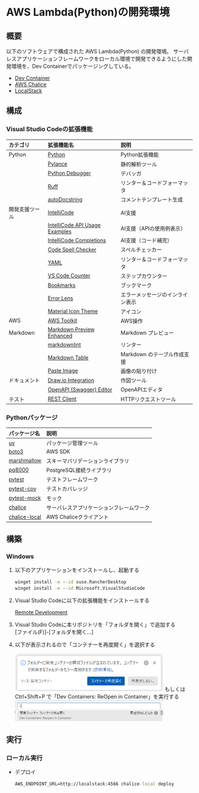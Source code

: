 # AWS Lambda(Python)の開発環境

## 概要

以下のソフトウェアで構成された AWS Lambda(Python) の開発環境。
サーバレスアプリケーションフレームワークをローカル環境で開発できるようにした開発環境を、Dev Containerでパッケージングしている。

- [Dev Container](https://code.visualstudio.com/docs/devcontainers/containers)
- [AWS Chalice](https://aws.github.io/chalice/)
- [LocalStack](https://docs.localstack.cloud/overview/)

## 構成

### Visual Studio Codeの拡張機能

|カテゴリ|拡張機能名|説明|
|:----|:----|:----|
|Python|[Python](https://marketplace.visualstudio.com/items?itemName=ms-python.python)|Python拡張機能|
| |[Pylance](https://marketplace.visualstudio.com/items?itemName=ms-python.vscode-pylance)|静的解析ツール|
| |[Python Debugger](https://marketplace.visualstudio.com/items?itemName=ms-python.debugpy)|デバッガ|
| |[Ruff](https://marketplace.visualstudio.com/items?itemName=charliermarsh.ruff)|リンター＆コードフォーマッタ|
| |[autoDocstring](https://marketplace.visualstudio.com/items?itemName=njpwerner.autodocstring)|コメントテンプレート生成|
|開発支援ツール|[IntelliCode](https://marketplace.visualstudio.com/items?itemName=VisualStudioExptTeam.vscodeintellicode)|AI支援|
| |[IntelliCode API Usage Examples](https://marketplace.visualstudio.com/items?itemName=VisualStudioExptTeam.intellicode-api-usage-examples)|AI支援（APIの使用例表示）|
| |[IntelliCode Completions](https://marketplace.visualstudio.com/items?itemName=VisualStudioExptTeam.vscodeintellicode-completions)|AI支援（コード補完）|
| |[Code Spell Checker](https://marketplace.visualstudio.com/items?itemName=streetsidesoftware.code-spell-checker)|スペルチェッカー|
| |[YAML](https://marketplace.visualstudio.com/items?itemName=redhat.vscode-yaml)|リンター＆コードフォーマッタ|
| |[VS Code Counter](https://marketplace.visualstudio.com/items?itemName=uctakeoff.vscode-counter)|ステップカウンター|
| |[Bookmarks](https://marketplace.visualstudio.com/items?itemName=alefragnani.Bookmarks)|ブックマーク|
| |[Error Lens](https://marketplace.visualstudio.com/items?itemName=usernamehw.errorlens)|エラーメッセージのインライン表示|
| |[Material Icon Theme](https://marketplace.visualstudio.com/items?itemName=PKief.material-icon-theme)|アイコン|
|AWS|[AWS Toolkit](https://marketplace.visualstudio.com/items?itemName=AmazonWebServices.aws-toolkit-vscode)|AWS操作|
|Markdown|[Markdown Preview Enhanced](https://marketplace.visualstudio.com/items?itemName=shd101wyy.markdown-preview-enhanced)|Markdown プレビュー|
| |[markdownlint](https://marketplace.visualstudio.com/items?itemName=DavidAnson.vscode-markdownlint)|リンター|
| |[Markdown Table](https://marketplace.visualstudio.com/items?itemName=TakumiI.markdowntable)|Markdown のテーブル作成支援|
| |[Paste Image](https://marketplace.visualstudio.com/items?itemName=mushan.vscode-paste-image)|画像の貼り付け|
|ドキュメント|[Draw.io Integration](https://marketplace.visualstudio.com/items?itemName=hediet.vscode-drawio)|作図ツール|
| |[OpenAPI (Swagger) Editor](https://marketplace.visualstudio.com/items?itemName=42Crunch.vscode-openapi)|OpenAPIエディタ|
|テスト|[REST Client](https://marketplace.visualstudio.com/items?itemName=humao.rest-client)|HTTPリクエストツール|

### Pythonパッケージ

|パッケージ名|説明|
|:----|:----|
|[uv](https://pypi.org/project/uv/)|パッケージ管理ツール|
|[boto3](https://pypi.org/project/boto3/)|AWS SDK|
|[marshmallow](https://pypi.org/project/marshmallow/)|スキーマバリデーションライブラリ|
|[pg8000](https://pypi.org/project/pg8000/)|PostgreSQL接続ライブラリ|
|[pytest](https://pypi.org/project/pytest/)|テストフレームワーク|
|[pytest-cov](https://pypi.org/project/pytest-cov/)|テストカバレッジ|
|[pytest-mock](https://pypi.org/project/pytest-mock/)|モック|
|[chalice](https://pypi.org/project/chalice/)|サーバレスアプリケーションフレームワーク|
|[chalice-local](https://pypi.org/project/chalice-local/)| AWS Chaliceクライアント|

## 構築

### Windows

1. 以下のアプリケーションをインストールし、起動する  

    ```cmd
    winget install -e --id suse.RancherDesktop
    winget install -e --id Microsoft.VisualStudioCode 
    ```

2. Visual Studio Codeに以下の拡張機能をインストールする  

    [Remote Development](https://marketplace.visualstudio.com/items?itemName=ms-vscode-remote.vscode-remote-extensionpack)

3. Visual Studio Codeに本リポジトリを「フォルダを開く」で追加する  
    [ファイル(F)]-[フォルダを開く...]

4. 以下が表示されるので「コンテナーを再度開く」を選択する  

    <img src="images/ReadMe_Container1.png" width="400px">  
    もしくは
    Ctrl+Shift+P で「Dev Containers: ReOpen in Container」を実行する  
    <img src="images/ReadMe_Container2.png" width="400px">  

## 実行

### ローカル実行

- デプロイ

    ```cmd
    AWS_ENDPOINT_URL=http://localstack:4566 chalice-local deploy
    ```
